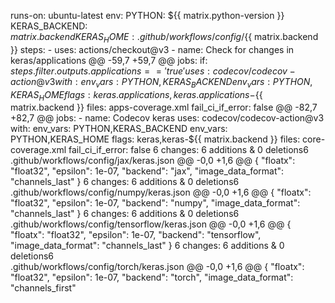   runs-on: ubuntu-latest
    env:
      PYTHON: ${{ matrix.python-version }}
      KERAS_BACKEND: ${{ matrix.backend }}
      KERAS_HOME: .github/workflows/config/${{ matrix.backend }}
    steps:
      - uses: actions/checkout@v3
      - name: Check for changes in keras/applications
@@ -59,7 +59,7 @@ jobs:
        if: ${{ steps.filter.outputs.applications == 'true' }}
        uses: codecov/codecov-action@v3
        with:
          env_vars: PYTHON,KERAS_BACKEND
          env_vars: PYTHON,KERAS_HOME
          flags: keras.applications,keras.applications-${{ matrix.backend }}
          files: apps-coverage.xml
          fail_ci_if_error: false
@@ -82,7 +82,7 @@ jobs:
      - name: Codecov keras
        uses: codecov/codecov-action@v3
        with:
          env_vars: PYTHON,KERAS_BACKEND
          env_vars: PYTHON,KERAS_HOME
          flags: keras,keras-${{ matrix.backend }}
          files: core-coverage.xml
          fail_ci_if_error: false
 6 changes: 6 additions & 0 deletions6  
.github/workflows/config/jax/keras.json
@@ -0,0 +1,6 @@
{
    "floatx": "float32",
    "epsilon": 1e-07,
    "backend": "jax",
    "image_data_format": "channels_last"
}
 6 changes: 6 additions & 0 deletions6  
.github/workflows/config/numpy/keras.json
@@ -0,0 +1,6 @@
{
    "floatx": "float32",
    "epsilon": 1e-07,
    "backend": "numpy",
    "image_data_format": "channels_last"
}
 6 changes: 6 additions & 0 deletions6  
.github/workflows/config/tensorflow/keras.json
@@ -0,0 +1,6 @@
{
    "floatx": "float32",
    "epsilon": 1e-07,
    "backend": "tensorflow",
    "image_data_format": "channels_last"
}
 6 changes: 6 additions & 0 deletions6  
.github/workflows/config/torch/keras.json
@@ -0,0 +1,6 @@
{
    "floatx": "float32",
    "epsilon": 1e-07,
    "backend": "torch",
    "image_data_format": "channels_first"
